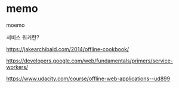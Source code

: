 # memo
moemo

서비스 워커란?

https://jakearchibald.com/2014/offline-cookbook/

https://developers.google.com/web/fundamentals/primers/service-workers/

https://www.udacity.com/course/offline-web-applications--ud899
